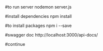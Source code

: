 #to run server
nodemon server.js

#install dependencies
npm install

#to install packages
npm i --save <packagename>

#swagger doc
http://localhost:3000/api-docs/

#continue
